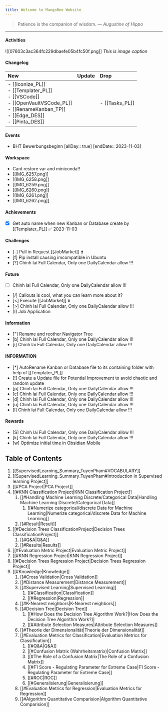 ```yaml
---
title: Welcome to MangoBee Website
---
```

> Patience is the companion of wisdom.
> — <cite>Augustine of Hippo</cite>

--- 
#### Activities
![[07603c3ac364fc229dbaefe05b4fc50f.png]]
*This is image caption*
#### Changelog

|   New                                                                                                                                                                                                   |   Update   |   Drop                 |
|:--------------------------------------------------------------------------------------------------------------------------------------------------------------------------------------------------------|:-----------|:-----------------------|
| <div>- [[Iconize_PL]]</div><div>- [[Templater_PL]]</div><div>- [[VSCode]]</div><div>- [[OpenVaultVSCode_PL]]</div><div>- [[RenameKanban_TP]]</div><div>- [[Edge_DES]]</div><div>- [[Pinta_DES]]</div>        |            |  - [[Tasks_PL]]        |  


#### Events
-  BHT Bewerbungsbeginn [allDay:: true]  [endDate:: 2023-11-03]
#### Workspace
- Cant restore var and miniconda!!
- [[IMG_6257.png]]
- [[IMG_6258.png]]
- [[IMG_6259.png]]
- [[IMG_6260.png]]
- [[IMG_6261.png]]
- [[IMG_6262.png]]
#### Achievements
- [x] Get auto name when new Kanban or Database create by [[Templater_PL]] ✅ 2023-11-03

#### Challenges
- [-] Pull in Request [[JobMarket]] ⏫
- [f] Pip install causing imcompatible in Ubuntu
- [?] Chinh lai Full Calendar, Only one DailyCalendar allow !!!

#### Future
- [ ] Chinh lai Full Calendar, Only one DailyCalendar allow !!!
- [/] Callouts is cool, what you can learn more about it?
- [<] Execute [[JobMarket]] ⏫
- [>] Chinh lai Full Calendar, Only one DailyCalendar allow !!!
- [I] Job Application

#### Information
- ["] Rename and reother Navigator Tree
- [b] Chinh lai Full Calendar, Only one DailyCalendar allow !!!
- [i] Chinh lai Full Calendar, Only one DailyCalendar allow !!!

#### INFORMATION
- [*] AutoRename Kanban or Database file to its containing folder with help of [[Templater_PL]]
- [!] Create a Update file for Potential Improvement to avoid chaotic and random update
- [p] Chinh lai Full Calendar, Only one DailyCalendar allow !!!
- [c] Chinh lai Full Calendar, Only one DailyCalendar allow !!!
- [d] Chinh lai Full Calendar, Only one DailyCalendar allow !!!
- [u] Chinh lai Full Calendar, Only one DailyCalendar allow !!!
- [l] Chinh lai Full Calendar, Only one DailyCalendar allow !!!

#### Rewards
- [S] Chinh lai Full Calendar, Only one DailyCalendar allow !!!
- [k] Chinh lai Full Calendar, Only one DailyCalendar allow !!!
- [w] Optimize initial time in Obsidian Mobile
## Table of Contents

1. [[SupervisedLearning_Summary_TuyenPham#VOCABULARY]]
1. [[SupervisedLearning_Summary_TuyenPham#Introduction in Supervised learning Project]]
1. [[#PCA Project|PCA Project]]
1. [[#KNN Classification Project|KNN Classification Project]]
	1. [[#Handling Machine Learning Discrete/Categorical Data|Handling Machine Learning Discrete/Categorical Data]]
		1. [[#Numerize categorical/discrete Data for Machine Learning|Numerize categorical/discrete Data for Machine Learning]]
	1. [[#Result|Result]]
1. [[#Decision Trees ClassificationProject|Decision Trees ClassificationProject]]
	1. [[#Q&A|Q&A]]
	1. [[#Results|Results]]
1. [[#Evaluation Metric Project|Evaluation Metric Project]]
1. [[#KNN Regression Project|KNN Regression Project]]
1. [[#Decision Trees Regression Project|Decision Trees Regression Project]]
1. [[#Knowledge|Knowledge]]
	1. [[#Cross Validation|Cross Validation]]
	1. [[#Distance Measurement|Distance Measurement]]
	1. [[#Supervised Learning|Supervised Learning]]
		1. [[#Classification|Classification]]
		1. [[#Regression|Regression]]
	1. [[#K-Nearest neighbors|K-Nearest neighbors]]
	1. [[#Decision Tree|Decision Tree]]
		1. [[#How Does the Decision Tree Algorithm Work?|How Does the Decision Tree Algorithm Work?]]
		1. [[#Attribute Selection Measures|Attribute Selection Measures]]
	1. [[#Theorie der Dimensionalität|Theorie der Dimensionalität]]
	1. [[#Evaluation Metrics for Classification|Evaluation Metrics for Classification]]
		1. [[#Q&A|Q&A]]
		1. [[#Confusion Matrix (Wahrheitsmatrix)|Confusion Matrix]]
		1. [[#The Role of a Confusion Matrix|The Role of a Confusion Matrix]]
		1. [[#F1 Score - Regulating Parameter for Extreme Case|F1 Score - Regulating Parameter for Extreme Case]]
		1. [[#ROC|ROC]]
		1. [[#Generalisierung|Generalisierung]]
	1. [[#Evaluation Metrics for Regression|Evaluation Metrics for Regression]]
	1. [[#Algorithm Quantitative Comparision|Algorithm Quantitative Comparision]]